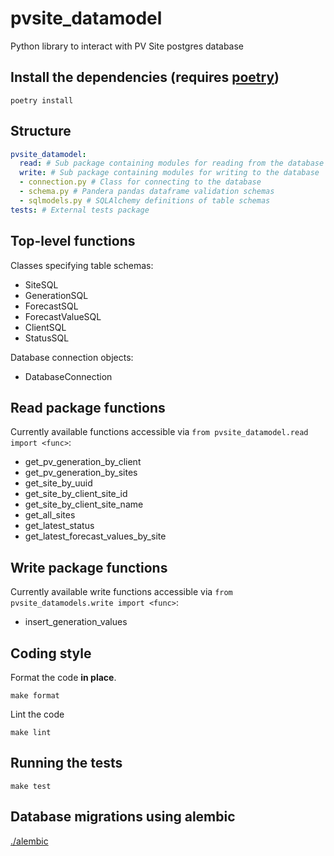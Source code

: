 # pvsite_datamodel

Python library to interact with PV Site postgres database

## Install the dependencies (requires [poetry][poetry])

    poetry install


## Structure

```yaml
pvsite_datamodel:
  read: # Sub package containing modules for reading from the database
  write: # Sub package containing modules for writing to the database
  - connection.py # Class for connecting to the database
  - schema.py # Pandera pandas dataframe validation schemas
  - sqlmodels.py # SQLAlchemy definitions of table schemas
tests: # External tests package
```


## Top-level functions

Classes specifying table schemas:
- SiteSQL
- GenerationSQL
- ForecastSQL
- ForecastValueSQL
- ClientSQL
- StatusSQL

Database connection objects:
- DatabaseConnection


## Read package functions

Currently available functions accessible via `from pvsite_datamodel.read import <func>`:

- get_pv_generation_by_client
- get_pv_generation_by_sites
- get_site_by_uuid
- get_site_by_client_site_id
- get_site_by_client_site_name
- get_all_sites
- get_latest_status
- get_latest_forecast_values_by_site


## Write package functions

Currently available write functions accessible via `from pvsite_datamodels.write import <func>`:
- insert_generation_values


## Coding style

Format the code **in place**.

    make format

Lint the code

    make lint


## Running the tests

    make test


## Database migrations using alembic

[./alembic](./alembic)



[poetry]: https://python-poetry.org/
